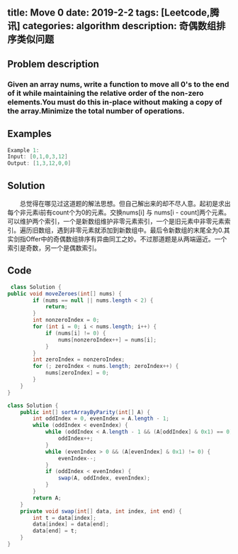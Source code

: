 title: Move 0 
date: 2019-2-2
tags: [Leetcode,腾讯]
categories: algorithm
description: 奇偶数组排序类似问题
---
## Problem description
  ### Given an array nums, write a function to move all 0's to the end of it while maintaining the relative order of the non-zero elements.You must do this in-place without making a copy of the array.Minimize the total number of operations.
 ## Examples
``` java
Example 1:
Input: [0,1,0,3,12]
Output: [1,3,12,0,0]
```
## Solution
　　总觉得在哪见过这道题的解法思想。但自己解出来的却不尽人意。起初是求出每个非元素i前有count个为0的元素。交换nums[i] 与 nums[i - count]两个元素。可以维护两个索引，一个是新数组维护非零元素索引，一个是旧元素中非零元素索引。遍历旧数组，遇到非零元素就添加到新数组中。最后令新数组的末尾全为0.其实剑指Offer中的奇偶数组排序有异曲同工之妙。不过那道题是从两端逼近。一个索引是奇数，另一个是偶数索引。

## Code
```java
 class Solution {
public void moveZeroes(int[] nums) {
        if (nums == null || nums.length < 2) {
            return;
        }
        int nonzeroIndex = 0;
        for (int i = 0; i < nums.length; i++) {
            if (nums[i] != 0) {
                nums[nonzeroIndex++] = nums[i];
            }
        }
        int zeroIndex = nonzeroIndex;
        for (; zeroIndex < nums.length; zeroIndex++) {
            nums[zeroIndex] = 0;
        }
    }
}
```
```java
class Solution {
    public int[] sortArrayByParity(int[] A) {
        int oddIndex = 0, evenIndex = A.length - 1;
        while (oddIndex < evenIndex) {
            while (oddIndex < A.length - 1 && (A[oddIndex] & 0x1) == 0) {
                oddIndex++;
            }
            while (evenIndex > 0 && (A[evenIndex] & 0x1) != 0) {
                evenIndex--;
            }
            if (oddIndex < evenIndex) {
                swap(A, oddIndex, evenIndex);
            }
        }
        return A;
    }
    private void swap(int[] data, int index, int end) {
        int t = data[index];
        data[index] = data[end];
        data[end] = t;
    }
}
```